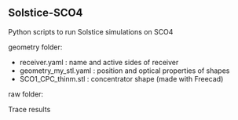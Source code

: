 ## Solstice-SCO4

Python scripts to run Solstice simulations on SCO4

geometry folder:

* receiver.yaml : name and active sides of receiver
* geometry_my_stl.yaml : position and optical properties of shapes
* SCO1_CPC_thinm.stl : concentrator shape (made with Freecad)

raw folder:

Trace results
